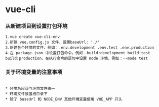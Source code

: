 # vue-cli

### 从新建项目到设置打包环境
```
1.vue create vue-cli-env
2.新建 vue.config.js 文件，设置baseUrl: './'
3.新建各个环境的文件，例如：.env.development .env.test .env.production
4.在 package.json 中设置打包命令，例如：build:development build:test build:production，在执行命令的语句中设置 mode 环境，例如：--mode test
```

### 关于环境变量的注意事项
```

* 环境名应该与环境文件统一
* 环境文件放置根目录下
* 除了 baseUrl 和 NODE_ENV 其他环境变量使用 VUE_APP 开头
```